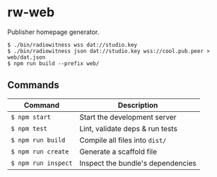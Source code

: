 # rw-web
Publisher homepage generator.

```
$ ./bin/radiowitness wss dat://studio.key
$ ./bin/radiowitness json dat://studio.key wss://cool.pub.peer > web/dat.json
$ npm run build --prefix web/
```

## Commands
Command                | Description                                      |
-----------------------|--------------------------------------------------|
`$ npm start`          | Start the development server
`$ npm test`           | Lint, validate deps & run tests
`$ npm run build`      | Compile all files into `dist/`
`$ npm run create`     | Generate a scaffold file
`$ npm run inspect`    | Inspect the bundle's dependencies
